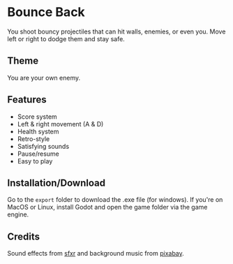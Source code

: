 # Bounce Back
You shoot bouncy projectiles that can hit walls, enemies, or even you. Move left or right to dodge them and stay safe.

## Theme
You are your own enemy.

## Features
- Score system
- Left & right movement (A & D)
- Health system
- Retro-style
- Satisfying sounds
- Pause/resume
- Easy to play

## Installation/Download
Go to the `export` folder to download the .exe file (for windows). If you're on MacOS or Linux, install Godot and open the game folder via the game engine.

## Credits
Sound effects from [sfxr](https://sfxr.me) and background music from [pixabay](https://pixabay.com).